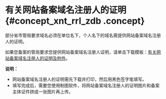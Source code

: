 # 有关网站备案域名注册人的证明 {#concept_xnt_rrl_zdb .concept}

部分省市管局要求域名必须在单位名下，个人名下的域名需提供网站备案域名注册人的证明。

如果您备案的管局要求您提供网站备案域名注册人证明，请单击下载模板：[有关网站备案域名注册人的证明及附件](http://docs-aliyun.cn-hangzhou.oss.aliyun-inc.com/assets/attach/64701/cn_zh/1514516159199/%E6%9C%89%E5%85%B3%E7%BD%91%E7%AB%99%E5%A4%87%E6%A1%88%E5%9F%9F%E5%90%8D%E6%B3%A8%E5%86%8C%E4%BA%BA%E7%9A%84%E8%AF%81%E6%98%8E%E5%8F%8A%E9%99%84%E4%BB%B62.0.docx?spm=a2c4g.11186623.2.3.zNKWlH&file=%E6%9C%89%E5%85%B3%E7%BD%91%E7%AB%99%E5%A4%87%E6%A1%88%E5%9F%9F%E5%90%8D%E6%B3%A8%E5%86%8C%E4%BA%BA%E7%9A%84%E8%AF%81%E6%98%8E%E5%8F%8A%E9%99%84%E4%BB%B62.0.docx)。

**说明：** 

-   网站备案域名注册人的证明需先下载并打印，然后用黑色签字笔填写。
-   填写完成后，需要您使用制图软件，将网站备案域名注册人的证明图片和备案主体证件拼成一张图片再上传。

